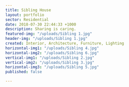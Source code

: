 ```yaml
---
title: Sibling House
layout: portfolio
sector: Residential
date: 2018-07-30 22:44:33 +1000
description: Sharing is caring.
featured-img: "/uploads/Sibling 1.jpg"
header-img: "/uploads/Sibling 1.jpg"
created: Interior, Architecture, Furniture, Lighting
horizontal-img1: "/uploads/Sibling 4.jpg"
horizontal-img2: "/uploads/Sibling 6.jpg"
vertical-img1: "/uploads/Sibling 2.jpg"
vertical-img2: "/uploads/Sibling 3.jpg"
horizontal-img3: "/uploads/Sibling 5.jpg"
published: false

---
```


